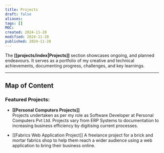 ```yaml
---
title: Projects
draft: false
aliases: 
tags: []
MOC: 
created: 2024-11-28
modified: 2024-11-28
published: 2024-11-28
---
```


The **[[projects/index|Projects]]** section showcases ongoing, and planned endeavours. It serves as a portfolio of my creative and technical achievements, documenting progress, challenges, and key learnings.

---
## Map of Content

### Featured Projects:

- **[[Personal Computers Projects]]**  
    Projects undertaken as per my role as Software Developer at Personal Computers Pvt Ltd. Projects vary from ERP Systems to documentation to increasing business efficiency by digitising current processes.
    
- [[Fabrics Web Application Project]]
	A freelance project for a brick and mortar fabrics shop to help them reach a wider audience using a web application to bring their business online.
	
